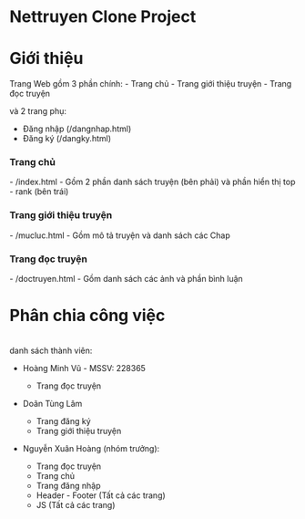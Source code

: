 # Nettruyen Clone Project


<h1>Giới thiệu</h1>
Trang Web gồm 3 phần chính:
  - Trang chủ
  - Trang giới thiệu truyện
  - Trang đọc truyện
  
và 2 trang phụ:
  - Đăng nhập (/dangnhap.html)
  - Đăng ký (/dangky.html)
  
<h3>Trang chủ</h3>
  - /index.html
  - Gồm 2 phần danh sách truyện (bên phải) và phần hiển thị top - rank (bên trái)

<h3>Trang giới thiệu truyện</h3>
  - /mucluc.html
  - Gồm mô tả truyện và danh sách các Chap
  
<h3>Trang đọc truyện</h3>
  - /doctruyen.html
  - Gồm danh sách các ảnh và phần bình luận

<h1>Phân chia công việc</h1><br>
danh sách thành viên:
    
  - Hoàng Minh Vũ - MSSV: 228365
     + Trang đọc truyện 
  
  - Doãn Tùng Lâm
    + Trang đăng ký 
    + Trang giới thiệu truyện
    
  - Nguyễn Xuân Hoàng (nhóm trưởng):
    + Trang đọc truyện
    + Trang chủ
    + Trang đăng nhập
    + Header - Footer (Tất cả các trang)
    + JS (Tất cả các trang)

  
